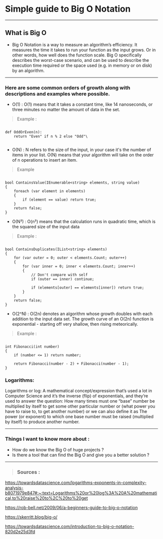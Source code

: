 # Simple guide to Big O Notation
---
## What is Big O

- Big O Notation is a way to measure an algorithm’s efficiency. It measures the time it takes to run your function as the input grows. Or in other words, how well does the function scale. Big O specifically describes the worst-case scenario, and can be used to describe the execution time required or the space used (e.g. in memory or on disk) by an algorithm.




---
### Here are some common orders of growth along with descriptions and examples where possible.
- O(1) : O(1) means that it takes a constant time, like 14 nanoseconds, or three minutes no matter the amount of data in the set.<br>
> Example :

```

def OddOrEven(n):
    return "Even" if n % 2 else "Odd"\
    
```
- O(N) : N refers to the size of the input, in your case it's the number of items in your list. O(N) means that your algorithm will take on the order of n operations to insert an item.<br>
> Example  
```

bool ContainsValue(IEnumerable<string> elements, string value)
{
    foreach (var element in elements)
    {
        if (element == value) return true; 
    }     
    return false; 
}

```
- O(N²) : O(n²) means that the calculation runs in quadratic time, which is the squared size of the input data<br>
> Example : 
```

bool ContainsDuplicates(IList<string> elements)
{
    for (var outer = 0; outer < elements.Count; outer++) 
    {
        for (var inner = 0; inner < elements.Count; inner++) 
        { 
            // Don't compare with self 
            if (outer == inner) continue;             
            
            if (elements[outer] == elements[inner]) return true; 
        }
    }    
    return false;
}

```
- O(2^N) : O(2n) denotes an algorithm whose growth doubles with each addition to the input data set. The growth curve of an O(2n) function is exponential - starting off very shallow, then rising meteorically.<br>

> Example : 
```

int Fibonacci(int number)
{
    if (number <= 1) return number;
       
    return Fibonacci(number - 2) + Fibonacci(number - 1); 
}

```

### Logarithms: 

Logarithms or log: A mathematical concept/expression that’s used a lot in Computer Science and it’s the inverse (flip) of exponentials, and they’re used to answer the question: How many times must one “base” number be multiplied by itself to get some other particular number or (what power you have to raise to, to get another number) or we can also define it as The power (or exponent) to which one base number must be raised (multiplied by itself) to produce another number.<br>

---
### Things I want to know more about : 
- How do we know the Big O of huge projects ? 
- Is there a tool that can find the Big O and give you a better solution ? 


---
>### Sources : 
https://towardsdatascience.com/logarithms-exponents-in-complexity-analysis-b8071979e847#:~:text=Logarithms%20or%20log%3A%20A%20mathematical,to%20raise%20to%2C%20to%20get

https://rob-bell.net/2009/06/a-beginners-guide-to-big-o-notation

https://skerritt.blog/big-o/

https://towardsdatascience.com/introduction-to-big-o-notation-820d2e25d3fd



